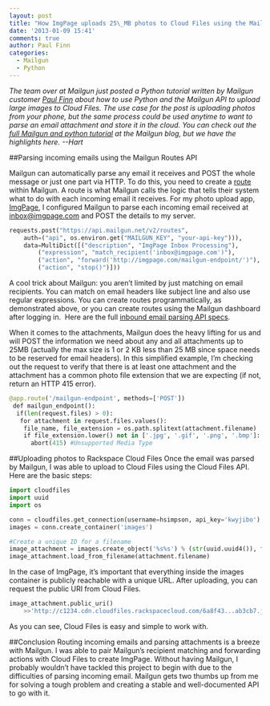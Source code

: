 ```yaml
---
layout: post
title: "How ImgPage uploads 25\_MB photos to Cloud Files using the Mailgun API"
date: '2013-01-09 15:41'
comments: true
author: Paul Finn
categories:
  - Mailgun
  - Python
---
```

*The team over at Mailgun just posted a Python tutorial written by Mailgun customer [Paul Finn](http://twitter.com/@paul_finn_) about how to use Python and the Mailgun API to upload large images to Cloud Files.  The use case for the post is uploading photos from your phone, but the same process could be used anytime to want to parse an email attachment and store it in the cloud.  You can check out the [full Mailgun and python tutorial](http://blog.mailgun.com/python-tutorial-how-imgpage-lets-you-upload-25-mb/) at the Mailgun blog, but we have the highlights here. --Hart*
<!-- more -->
##Parsing incoming emails using the Mailgun Routes API

Mailgun can automatically parse any email it receives and POST the whole message or just one part via HTTP.  To do this, you need to create a [route](http://documentation.mailgun.net/user_manual.html#routes) within Mailgun. A route is what Mailgun calls the logic that tells their system what to do with each incoming email it receives. For my photo upload app, [ImgPage](http://www.imgpage.com/), I configured Mailgun to parse each incoming email received at inbox@imgpage.com and POST the details to my server.

```python
requests.post("https://api.mailgun.net/v2/routes",
	auth=("api", os.environ.get("MAILGUN_KEY", "your-api-key"))),
	data=MultiDict([("description", "ImgPage Inbox Processing"),
		("expression", "match_recipient('inbox@imgpage.com')"),
		("action", "forward('http://imgpage.com/mailgun-endpoint/')"),
		("action", "stop()")]))
```

A cool trick about Mailgun: you aren’t limited by just matching on email recipients. You can match on email headers like subject line and also use regular expressions. You can create routes programmatically, as demonstrated above, or you can create routes using the Mailgun dashboard after logging in.  Here are the full [inbound email parsing API specs](http://documentation.mailgun.net/user_manual.html#routes).

When it comes to the attachments, Mailgun does the heavy lifting for us and will POST the information we need about any and all attachments up to 25MB (actually the max size is 1 or 2 KB less than 25 MB since space needs to be reserved for email headers). In this simplified example, I’m checking out the request to verify that there is at least one attachment and the attachment has a common photo file extension that we are expecting (if not, return an HTTP 415 error).

```python
@app.route('/mailgun-endpoint', methods=['POST'])
 def mailgun_endpoint(): 
  if(len(request.files) > 0):
   for attachment in request.files.values():
    file_name, file_extension = os.path.splitext(attachment.filename)
    if file_extension.lower() not in ['.jpg', '.gif', '.png', '.bmp']:
      abort(415) #Unsupported Media Type 
```

##Uploading photos to Rackspace Cloud Files 
Once the email was parsed by Mailgun, I was able to upload to Cloud Files using the Cloud Files API.  Here are the basic steps:

```python
import cloudfiles
import uuid
import os

conn = cloudfiles.get_connection(username=hsimpson, api_key='kwyjibo')
images = conn.create_container('images')

#Create a unique ID for a filename
image_attachment = images.create_object('%s%s') % (str(uuid.uuid4()), file_extension)
image_attachment.load_from_filename(attachment.filename)
```

In the case of ImgPage, it’s important that everything inside the images container is publicly reachable with a unique URL. After uploading, you can request the public URI from Cloud Files.

```python
image_attachment.public_uri()
	>>'http://c1234.cdn.cloudfiles.rackspacecloud.com/6a8f43...ab3cb7.jpg'
```

As you can see, Cloud Files is easy and simple to work with. 

##Conclusion
Routing incoming emails and parsing attachments is a breeze with Mailgun. I was able to pair Mailgun’s recipient matching and forwarding actions with Cloud Files to create ImgPage. Without having Mailgun, I probably wouldn’t have tackled this project to begin with due to the difficulties of parsing incoming email. Mailgun gets two thumbs up from me for solving a tough problem and creating a stable and well-documented API to go with it.
